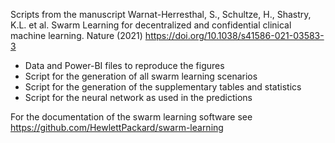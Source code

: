 Scripts from the manuscript Warnat-Herresthal, S., Schultze, H., Shastry, K.L. et al. Swarm Learning for decentralized and confidential clinical machine learning. Nature (2021) https://doi.org/10.1038/s41586-021-03583-3 

- Data and Power-BI files to reproduce the figures
- Script for the generation of all swarm learning scenarios  
- Script for the generation of the supplementary tables and statistics
- Script for the neural network as used in the predictions

For the documentation of the swarm learning software see https://github.com/HewlettPackard/swarm-learning
